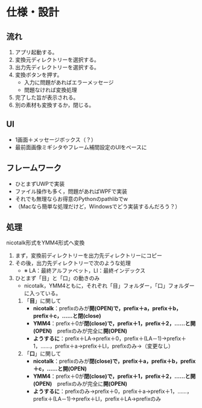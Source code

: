 # 仕様・設計

## 流れ

1. アプリ起動する。
1. 変換元ディレクトリーを選択する。
1. 出力先ディレクトリーを選択する。
1. 変換ボタンを押す。
	- 入力に問題があればエラーメッセージ
	- 問題なければ変換処理
1. 完了した旨が表示される。
1. 別の素材も変換するか，閉じる。


## UI

- 1画面＋メッセージボックス（？）
- 最前面画像ミギシタやフレーム補間設定のUIをベースに


## フレームワーク

- ひとまずUWPで実装
- ファイル操作も多く，問題があればWPFで実装
- それでも無理ならお得意のPythonのpathlibでw
- （Macなら簡単な処理だけど，Windowsでどう実装するんだろう？）


## 処理

nicotalk形式をYMM4形式へ変換

1. まず，変換前ディレクトリーを出力先ディレクトリーにコピー
1. その後，出力先ディレクトリーで次のような処理
	- ※ LA：最終アルファベット，LI：最終インデックス
1. ひとまず「目」と「口」の動きのみ
	- nicotalk，YMM4ともに，それぞれ「目」フォルダー，「口」フォルダーに入っている。
	1. 「**目**」に関して
		- **nicotalk**：prefixのみが**開(OPEN)**で，prefix＋a，prefix＋b，prefix＋c，……と**閉(close)**
		- **YMM4**：prefix＋0が**閉(close)**で，prefix＋1，prefix＋2，……と**開(OPEN)**　prefixのみが完全に**開(OPEN)**
		- **ようするに**：prefix＋LA→prefix＋0，prefix＋(LA－1)→prefix＋1，……，prefix＋a→prefix＋LI，prefixのみ→（変更なし）
	1. 「**口**」に関して
		- **nicotalk**：prefixのみが**閉(close)**で，prefix＋a，prefix＋b，prefix＋c，……と**開(OPEN)**
		- **YMM4**：prefix＋0が**閉(close)**で，prefix＋1，prefix＋2，……と**開(OPEN)**　prefixのみが完全に**開(OPEN)**
		- **ようするに**：prefixのみ→prefix＋0，prefix＋a→prefix＋1，……，prefix＋(LA－1)→prefix＋LI，prefix＋LA→prefixのみ
